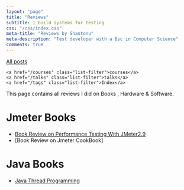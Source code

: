 ```yaml
---
layout: "page"
title: "Reviews"
subtitle: I build systems for testing
css: "/css/index.css"
meta-title: "Reviews by Shantonu"
meta-description: "Test developer with a Bsc in Computer Science"
comments: true
---
```


<div class="list-filters">
    <a href="/" class="list-filter filter-selected">All posts</a>

    <a href="/courses" class="list-filter">courses</a>
	<a href="/talks" class="list-filter">talks</a>
    <a href="/tags" class="list-filter">Index</a>
</div>

This page contains all reviews I did on Books , Hardware & Software. 

# Jmeter Books
- [Book Review on Performance Testing With JMeter2.9](https://sarkershantonu.github.io/2013/09/28/Performance-Testing-With-JMeter-2.9-Review/)
- [Book Review on Jmeter CookBook]

# Java Books
- [Java Thread Programming]()

